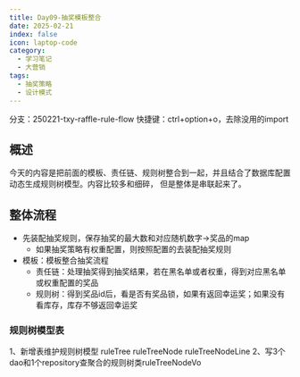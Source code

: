 ```yaml
---
title: Day09-抽奖模板整合
date: 2025-02-21
index: false
icon: laptop-code
category:
  - 学习笔记
  - 大营销
tags:
  - 抽奖策略
  - 设计模式
---
```


分支：250221-txy-raffle-rule-flow
快捷键：ctrl+option+o，去除没用的import

## 概述
今天的内容是把前面的模板、责任链、规则树整合到一起，并且结合了数据库配置动态生成规则树模型。内容比较多和细碎，
但是整体是串联起来了。

## 整体流程
- 先装配抽奖规则，保存抽奖的最大数和对应随机数字->奖品的map
  - 如果抽奖策略有权重配置，则按照配置的去装配抽奖规则 
- 模板：模板整合抽奖流程 
  - 责任链：处理抽奖得到抽奖结果，若在黑名单或者权重，得到对应黑名单或权重配置的奖品
  - 规则树：得到奖品id后，看是否有奖品锁，如果有返回幸运奖；如果没有看库存，库存不够返回幸运奖

### 规则树模型表
1、新增表维护规则树模型
ruleTree
ruleTreeNode
ruleTreeNodeLine
2、写3个dao和1个repository查聚合的规则树类ruleTreeNodeVo

